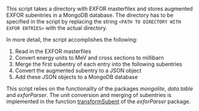 This script takes a directory with EXFOR masterfiles and stores
augmented EXFOR subentries in a MongoDB database.
The directory has to be specified in the script by replacing the
string `<PATH TO DIRECTORY WITH EXFOR ENTRIES>` with the actual
directory.

In more detail, the script accomplishes the following:

1. Read in the EXFOR masterfiles
2. Convert energy units to MeV and cross sections to millibarn
3. Merge the first subentry of each entry into the following subentries
4. Convert the augmented subentry to a JSON object
5. Add these JSON objects to a MongoDB database 

This script relies on the functionality of the packages *mongolite*, 
*data.table* and *exforParser*.
The unit conversion and merging of subentries is implemented in the
function [transformSubent] of the *exforParser* package.

[transformSubent]: https://github.com/gschnabel/exforParser/blob/5028766800464592ced6fc216712e08d0556b170/R/subent_transformation.R#L17
